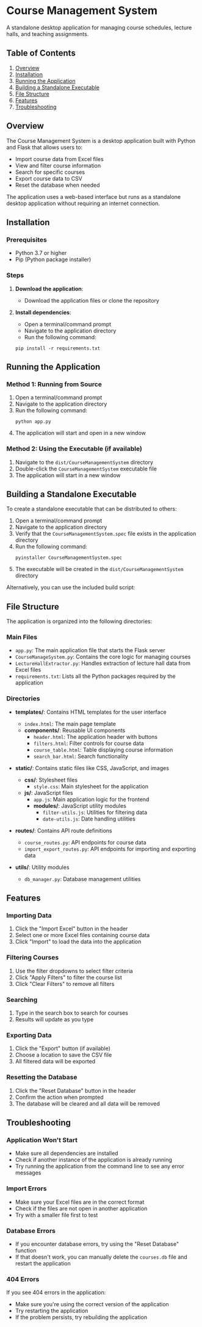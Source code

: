 # Course Management System

A standalone desktop application for managing course schedules, lecture halls, and teaching assignments.

## Table of Contents

1. [Overview](#overview)
2. [Installation](#installation)
3. [Running the Application](#running-the-application)
4. [Building a Standalone Executable](#building-a-standalone-executable)
5. [File Structure](#file-structure)
6. [Features](#features)
7. [Troubleshooting](#troubleshooting)

## Overview

The Course Management System is a desktop application built with Python and Flask that allows users to:

- Import course data from Excel files
- View and filter course information
- Search for specific courses
- Export course data to CSV
- Reset the database when needed

The application uses a web-based interface but runs as a standalone desktop application without requiring an internet connection.

## Installation

### Prerequisites

- Python 3.7 or higher
- Pip (Python package installer)

### Steps

1. **Download the application**:
   - Download the application files or clone the repository

2. **Install dependencies**:
   - Open a terminal/command prompt
   - Navigate to the application directory
   - Run the following command:
   ```
   pip install -r requirements.txt
   ```

## Running the Application

### Method 1: Running from Source

1. Open a terminal/command prompt
2. Navigate to the application directory
3. Run the following command:
   ```
   python app.py
   ```
4. The application will start and open in a new window

### Method 2: Using the Executable (if available)

1. Navigate to the `dist/CourseManagementSystem` directory
2. Double-click the `CourseManagementSystem` executable file
3. The application will start in a new window

## Building a Standalone Executable

To create a standalone executable that can be distributed to others:

1. Open a terminal/command prompt
2. Navigate to the application directory
3. Verify that the `CourseManagementSystem.spec` file exists in the application directory
4. Run the following command:
   ```
   pyinstaller CourseManagementSystem.spec
   ```
5. The executable will be created in the `dist/CourseManagementSystem` directory

Alternatively, you can use the included build script:

## File Structure

The application is organized into the following directories:

### Main Files

- `app.py`: The main application file that starts the Flask server
- `CourseManageSystem.py`: Contains the core logic for managing courses
- `LectureHallExtractor.py`: Handles extraction of lecture hall data from Excel files
- `requirements.txt`: Lists all the Python packages required by the application

### Directories

- **templates/**: Contains HTML templates for the user interface
  - `index.html`: The main page template
  - **components/**: Reusable UI components
    - `header.html`: The application header with buttons
    - `filters.html`: Filter controls for course data
    - `course_table.html`: Table displaying course information
    - `search_bar.html`: Search functionality
    
- **static/**: Contains static files like CSS, JavaScript, and images
  - **css/**: Stylesheet files
    - `style.css`: Main stylesheet for the application
  - **js/**: JavaScript files
    - `app.js`: Main application logic for the frontend
    - **modules/**: JavaScript utility modules
      - `filter-utils.js`: Utilities for filtering data
      - `date-utils.js`: Date handling utilities
      
- **routes/**: Contains API route definitions
  - `course_routes.py`: API endpoints for course data
  - `import_export_routes.py`: API endpoints for importing and exporting data
  
- **utils/**: Utility modules
  - `db_manager.py`: Database management utilities

## Features

### Importing Data

1. Click the "Import Excel" button in the header
2. Select one or more Excel files containing course data
3. Click "Import" to load the data into the application

### Filtering Courses

1. Use the filter dropdowns to select filter criteria
2. Click "Apply Filters" to filter the course list
3. Click "Clear Filters" to remove all filters

### Searching

1. Type in the search box to search for courses
2. Results will update as you type

### Exporting Data

1. Click the "Export" button (if available)
2. Choose a location to save the CSV file
3. All filtered data will be exported

### Resetting the Database

1. Click the "Reset Database" button in the header
2. Confirm the action when prompted
3. The database will be cleared and all data will be removed

## Troubleshooting

### Application Won't Start

- Make sure all dependencies are installed
- Check if another instance of the application is already running
- Try running the application from the command line to see any error messages

### Import Errors

- Make sure your Excel files are in the correct format
- Check if the files are not open in another application
- Try with a smaller file first to test

### Database Errors

- If you encounter database errors, try using the "Reset Database" function
- If that doesn't work, you can manually delete the `courses.db` file and restart the application

### 404 Errors

If you see 404 errors in the application:
- Make sure you're using the correct version of the application
- Try restarting the application
- If the problem persists, try rebuilding the application 